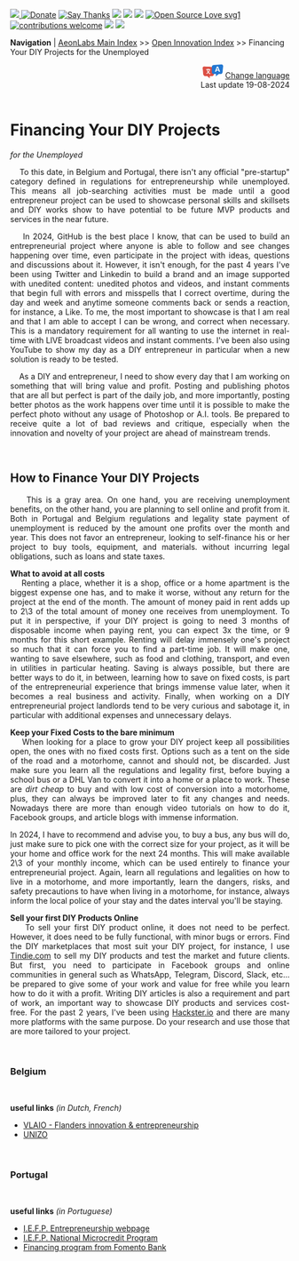 [![](https://dcbadge.vercel.app/api/server/hw3j3RwfJf) ](https://discord.gg/hw3j3RwfJf)
 [![Donate](https://img.shields.io/badge/donate-$-brown.svg?style=for-the-badge)](http://paypal.me/mtpsilva)
 [![Say Thanks](https://img.shields.io/badge/Say%20Thanks-!-yellow.svg?style=for-the-badge)](https://saythanks.io/to/mtpsilva)
![](https://img.shields.io/github/last-commit/aeonSolutions/aeonSolutions?style=for-the-badge)
<img src="https://us-central1-trackgit-analytics.cloudfunctions.net/token/ping/lztozx5fhr486ojv78ol" />
![](https://views.whatilearened.today/views/github/aeonSolutions/aeonSolutions.svg)
[![Open Source Love svg1](https://badges.frapsoft.com/os/v1/open-source.svg?v=103)](#)
[![contributions welcome](https://img.shields.io/badge/contributions-welcome-brightgreen.svg?style=flat&label=Contributions&colorA=red&colorB=black	)](#)
[<img src="https://cdn.buymeacoffee.com/buttons/v2/default-yellow.png" data-canonical-src="https://cdn.buymeacoffee.com/buttons/v2/default-yellow.png" height="30" />](https://www.buymeacoffee.com/migueltomas)
<a href="https://github.com/sponsors/aeonSolutions">
  <img height="40" src="https://github.com/aeonSolutions/PCB-Prototyping-Catalogue/blob/main/media/become_a_github_sponsor.png">
</a>


**Navigation** | [AeonLabs Main Index](https://github.com/aeonSolutions/aeonSolutions/blob/main/aeonSolutions-Main-Index.md)  >>  [Open Innovation Index](https://github.com/aeonSolutions/aeonSolutions/blob/main/open-innovation-book-index.md)  >> Financing Your DIY Projects for the Unemployed

<div align="right">
   <img height="25" src="https://github.com/aeonSolutions/aeonSolutions/blob/main/media/language-icon.png"> 
 <a href="https://github-com.translate.goog/aeonSolutions/aeonSolutions/blob/main/Financing%20Your%20DIY%20projects.md?_x_tr_sl=en&_x_tr_tl=nl&_x_tr_hl=en&_x_tr_pto=wapp">Change language</a> <br>
Last update 19-08-2024
</div>

<br>

<div align="justify">
 
# Financing Your DIY Projects
*for the Unemployed*
<br>

&nbsp; &nbsp; To this date, in Belgium and Portugal, there isn't any official "pre-startup" category defined in regulations for entrepreneurship while unemployed. This means all job-searching activities must be made until a good entrepreneur project can be used to showcase personal skills and skillsets and DIY works show to have potential to be future MVP products and services in the near future. 

&nbsp; &nbsp; In 2024, GitHub is the best place I know, that can be used to build an entrepreneurial project where anyone is able to follow and see changes happening over time, even participate in the project with ideas, questions and discussions about it.  However, it isn't enough, for the past 4 years I've been using Twitter and Linkedin to build a brand and an image supported with unedited content: unedited photos and videos, and  instant comments that begin full with errors and misspells that I correct overtime, during the day and week and anytime someone  comments back or sends a reaction, for instance, a Like.  To me, the most important to showcase is that I am real and that I am able to accept I can be wrong, and correct when necessary. This is a mandatory requirement for all wanting to use the internet in real-time with LIVE broadcast videos and instant comments.  I've been also using YouTube to show my day as a DIY entrepreneur in particular when a new solution is ready to be tested. 

&nbsp; &nbsp; As a DIY and entrepreneur, I need to show every day that I am working on something that will bring value and profit. Posting and publishing photos that are all but perfect is part of the daily job, and more importantly, posting better photos as the work happens over time until it is possible to make the perfect photo without any usage of Photoshop or A.I. tools.  Be prepared to receive quite a lot of bad reviews and critique, especially when the innovation and novelty of your project are ahead of mainstream trends. 

<br>

## How to Finance Your DIY Projects
&nbsp; &nbsp; This is a gray area. On one hand, you are receiving unemployment benefits, on the other hand, you are planning to sell online and profit from it. Both in Portugal and Belgium regulations and legality state payment of unemployment is reduced by the amount one profits over the month and year. This does not favor an entrepreneur, looking to self-finance his or her project to buy tools, equipment, and materials. without incurring legal obligations, such as loans and state taxes.    

**What to avoid at all costs** <br>
&nbsp; &nbsp; Renting a place, whether it is a shop, office or a home apartment is the biggest expense one has, and to make it worse, without any return for the project at the end of the month. The amount of money paid in rent adds up to 2\3 of the total amount of money one receives from unemployment. To put it in perspective, if your DIY project is going to need 3 months of disposable income when paying rent, you can expect 3x the time, or 9 months for this short example.  Renting will delay immensely one's project so much that it can force you to find a part-time job. It will make one, wanting to save elsewhere, such as food and clothing, transport, and even in utilities in particular heating. Saving is always possible, but there are better ways to do it, in between, learning how to save on fixed costs, is part of the entrepreneurial experience that brings immense value later, when it becomes a real business and activity.  Finally, when working on a DIY entrepreneurial project landlords tend to be very curious and sabotage it, in particular with additional expenses and unnecessary delays. 

**Keep your Fixed Costs to the bare minimum** <br>
&nbsp; &nbsp; When looking for a place to grow your DIY project keep all possibilities open, the ones with no fixed costs first. Options such as a tent on the side of the road and a motorhome, cannot and should not, be discarded. Just make sure you learn all the regulations and legality first, before buying a school bus or a DHL Van to convert it into a home or a place to work. These are *dirt cheap* to buy and with low cost of conversion into a motorhome, plus, they can always be improved later to fit any changes and needs.  Nowadays there are more than enough video tutorials on how to do it, Facebook groups, and article blogs with immense information.  

In 2024, I have to recommend and advise you, to buy a bus, any bus will do, just make sure to pick one with the correct size for your project, as it will be your home and office work for the next 24 months. This will make available 2\3 of your monthly income, which can be used entirely to finance your entrepreneurial project. Again, learn all regulations and legalities on how to live in a motorhome, and more importantly, learn the dangers, risks, and safety precautions to have when living in a motorhome, for instance, always inform the local police of your stay and the dates interval you'll be staying.  

**Sell your first DIY Products Online** <br>
&nbsp; &nbsp; To sell your first DIY product online, it does not need to be perfect. However, it does need to be fully functional, with minor bugs or errors.  Find the DIY marketplaces that most suit your DIY project, for instance, I use [Tindie.com](https://www.tindie.com/stores/aeonlabs/) to sell my DIY products and test the market and future clients. But first, you need to participate in Facebook groups and online communities in general such as WhatsApp, Telegram, Discord, Slack, etc...  be prepared to give some of your work and value for free while you learn how to do it with a profit. Writing DIY articles is also a requirement and part of work, an important way to showcase DIY products and services cost-free. For the past 2 years, I've been using [Hackster.io](https://www.hackster.io/mtpsilva) and there are many more platforms with the same purpose. Do your research and use those that are more tailored to your project.   

<br>

### Belgium

<br>

**useful links** *(in Dutch, French)* <br>
- [VLAIO - Flanders innovation & entrepreneurship](https://www.vlaio.be/en)
- [UNIZO](https://www.unizo.be)
  
  
<br>

### Portugal

<br>

**useful links** *(in Portuguese)* <br>
- [I.E.F.P. Entrepreneurship webpage](https://www.iefp.pt/empreendedorismo)
- [I.E.F.P. National Microcredit Program](https://www.iefp.pt/documents/10181/190833/Ficha+Sintese+Programa+Nacional+de+Microcredito+%28vf+03-01-2022%29.pdf/353dc580-ea2e-4a41-ac78-4e8c0aa6bbe0)
- [Financing program from Fomento Bank](https://www.bpfomento.pt/pt/catalogo/linha-de-apoio-ao-empreendedorismo-e-criacao-do-proprio-emprego/)
  

<br>

</div>
 
</div>

